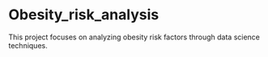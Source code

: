 # Obesity_risk_analysis
This project focuses on analyzing obesity risk factors through data science techniques.
